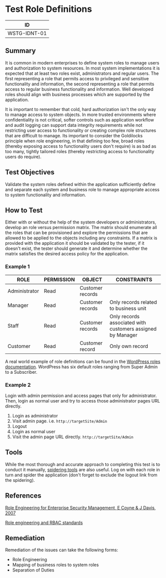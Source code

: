 # Test Role Definitions

|ID            |
|--------------|
|WSTG-IDNT-01|

## Summary

It is common in modern enterprises to define system roles to manage users and authorization to system resources. In most system implementations it is expected that at least two roles exist, administrators and regular users. The first representing a role that permits access to privileged and sensitive functionality and information, the second representing a role that permits access to regular business functionality and information. Well developed roles should align with business processes which are supported by the application.

It is important to remember that cold, hard authorization isn't the only way to manage access to system objects. In more trusted environments where confidentiality is not critical, softer controls such as application workflow and audit logging can support data integrity requirements while not restricting user access to functionality or creating complex role structures that are difficult to manage. Its important to consider the Goldilocks principle when role engineering, in that defining too few, broad roles (thereby exposing access to functionality users don't require) is as bad as too many, tightly tailored roles (thereby restricting access to functionality users do require).

## Test Objectives

Validate the system roles defined within the application sufficiently define and separate each system and business role to manage appropriate access to system functionality and information.

## How to Test

Either with or without the help of the system developers or administrators, develop an role versus permission matrix. The matrix should enumerate all the roles that can be provisioned and explore the permissions that are allowed to be applied to the objects including any constraints. If a matrix is provided with the application it should be validated by the tester, if it doesn't exist, the tester should generate it and determine whether the matrix satisfies the desired access policy for the application.

### Example 1

| **ROLE** | **PERMISSION** |  **OBJECT** | **CONSTRAINTS** |
|----------|----------------|-------------|-----------------|
| Administrator |  Read | Customer records |
| Manager | Read | Customer records |  Only records related to business unit |
|  Staff | Read | Customer records |Only records associated with customers assigned by Manager |
|Customer | Read | Customer record | Only own record |

A real world example of role definitions can be found in the [WordPress roles documentation](https://wordpress.org/support/article/roles-and-capabilities/). WordPress has six default roles ranging from Super Admin to a Subscriber.

### Example 2

Login with admin permission and access pages that only for administrator. Then, login as normal user and try to access those administrator pages URL directly.

1. Login as administrator
2. Visit admin page. i.e. `http://targetSite/Admin`
3. Logout
4. Login as normal user
5. Visit the admin page URL directly. `http://targetSite/Admin`

## Tools

While the most thorough and accurate approach to completing this test is to conduct it manually, [spidering tools](https://github.com/zaproxy/zap-core-help/wiki/HelpStartConceptsSpider) are also useful. Log on with each role in turn and spider the application (don't forget to exclude the logout link from the spidering).

## References

[Role Engineering for Enterprise Security Management, E Coyne & J Davis, 2007](https://www.bookdepository.co.uk/Role-Engineering-for-Enterprise-Security-Management-Edward-Coyne/9781596932180)

[Role engineering and RBAC standards](https://csrc.nist.gov/projects/role-based-access-control#rbac-standard)

## Remediation

Remediation of the issues can take the following forms:

- Role Engineering
- Mapping of business roles to system roles
- Separation of Duties
